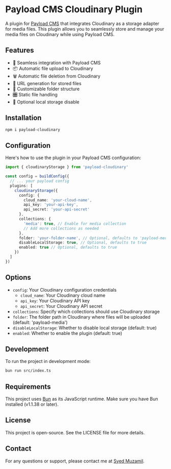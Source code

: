# Payload CMS Cloudinary Plugin

A plugin for [Payload CMS](https://payloadcms.com/) that integrates Cloudinary as a storage adapter for media files. This plugin allows you to seamlessly store and manage your media files on Cloudinary while using Payload CMS.

## Features

- 🚀 Seamless integration with Payload CMS
- 📦 Automatic file upload to Cloudinary
- 🗑️ Automatic file deletion from Cloudinary
- 🔗 URL generation for stored files
- 📁 Customizable folder structure
- 🎛️ Static file handling
- 💾 Optional local storage disable

## Installation

```bash
npm i payload-cloudinary
```

## Configuration

Here's how to use the plugin in your Payload CMS configuration:

```typescript
import { cloudinaryStorage } from 'payload-cloudinary'

const config = buildConfig({
  // ... your payload config
  plugins: [
    cloudinaryStorage({
      config: {
        cloud_name: 'your-cloud-name',
        api_key: 'your-api-key',
        api_secret: 'your-api-secret'
      },
      collections: {
        'media': true, // Enable for media collection
        // Add more collections as needed
      },
      folder: 'your-folder-name', // Optional, defaults to 'payload-media'
      disableLocalStorage: true, // Optional, defaults to true
      enabled: true // Optional, defaults to true
    })
  ]
})
```

## Options

- `config`: Your Cloudinary configuration credentials
  - `cloud_name`: Your Cloudinary cloud name
  - `api_key`: Your Cloudinary API key
  - `api_secret`: Your Cloudinary API secret
- `collections`: Specify which collections should use Cloudinary storage
- `folder`: The folder path in Cloudinary where files will be uploaded (default: 'payload-media')
- `disableLocalStorage`: Whether to disable local storage (default: true)
- `enabled`: Whether to enable the plugin (default: true)

## Development

To run the project in development mode:

```bash
bun run src/index.ts
```

## Requirements

This project uses [Bun](https://bun.sh) as its JavaScript runtime. Make sure you have Bun installed (v1.1.38 or later).

## License

This project is open-source. See the LICENSE file for more details.

## Contact

For any questions or support, please contact me at [Syed Muzamil](https://x.com/syedmuzamilm).